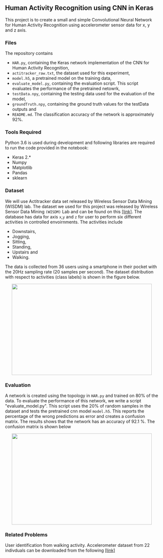 ## Human Activity Recognition using CNN in Keras
This project is to create a small and simple Convolutional Neural Network for Human Activity Recognition using accelerometer sensor data for x, y and z axis.
### Files
The repository contains
* `HAR.py`, containing the Keras network implementation of the CNN for Human Activity Recognition,
* `actitracker_raw.txt`, the dataset used for this experiment,
* `model.h5`, a pretrained model on the training data,
* `evaluate_model.py`, containing the evaluation script. This script evaluates the performance of the pretrained netowrk, 
* `testData.npy`, containing the testing data used for the evaluation of the model,
* `groundTruth.npy`, containing the ground truth values for the testData outputs and
* `README.md`.
The classification accuracy of the network is approximately 92%.


### Tools Required

Python 3.6 is used during development and following libraries are required to run the code provided in the notebook:
* Keras 2.*
* Numpy
* Matplotlib
* Pandas
* sklearn


### Dataset
We will use Actitracker data set released by Wireless Sensor Data Mining (WISDM) lab. 
The dataset we used for this project was released by Wireless Sensor Data Mining `(WISDM)` Lab and can be found on this [[link]](http://www.cis.fordham.edu/wisdm/dataset.php).
The database has data for  axis `x`,`y` and `z` for user to perform six different activities in controlled envoirnments. The activities include 
* Downstairs,
* Jogging, 
* Sitting,
* Standing,
* Upstairs and
* Walking.

The data is collected from 36 users using a smartphone in their pocket with the 20Hz sampling rate (20 samples per second). The dataset distribution with respect to activities (class labels) is shown in the figure below.
<p align="center">
<img width="460" height="300" src="https://raw.githubusercontent.com/Shahnawax/HAR-CNN-Keras/master/dataset-distribution.png">
</p>


### Evaluation
A network is created using the topology in `HAR.py` and trained on 80% of the data. To evaluate the performance of this network, we write a script "evaluate_model.py". This script uses the 20% of random samples in the dataset and tests the pretrained cnn model `model.h5`. This reports the percentage of the wrong predictions as error and creates a confusion matrix. The results shows that the network has an accuracy of 92.1 %. The confusion matrix is shown below
<p align="center">
<img width="460" height="300" src="https://raw.githubusercontent.com/Shahnawax/HAR-CNN-Keras/master/confusion_matrix.png">
</p>


### Related Problems

User identification from walking activity. Accelerometer dataset from 22 indivduals can be downloaded from the following [[link]](http://archive.ics.uci.edu/ml/datasets/User+Identification+From+Walking+Activity)

